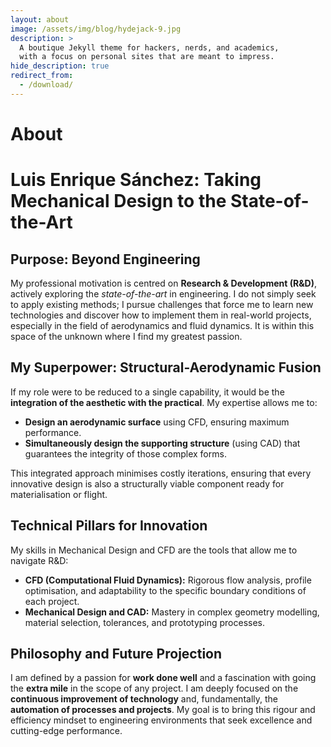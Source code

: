 ```yaml
---
layout: about
image: /assets/img/blog/hydejack-9.jpg
description: >
  A boutique Jekyll theme for hackers, nerds, and academics,
  with a focus on personal sites that are meant to impress.
hide_description: true
redirect_from:
  - /download/
---
```


# About

<!--author-->

# Luis Enrique Sánchez: Taking Mechanical Design to the State-of-the-Art

## Purpose: Beyond Engineering
My professional motivation is centred on **Research & Development (R&D)**, actively exploring the *state-of-the-art* in engineering. I do not simply seek to apply existing methods; I pursue challenges that force me to learn new technologies and discover how to implement them in real-world projects, especially in the field of aerodynamics and fluid dynamics. It is within this space of the unknown where I find my greatest passion.

## My Superpower: Structural-Aerodynamic Fusion
If my role were to be reduced to a single capability, it would be the **integration of the aesthetic with the practical**. My expertise allows me to:
* **Design an aerodynamic surface** using CFD, ensuring maximum performance.
* **Simultaneously design the supporting structure** (using CAD) that guarantees the integrity of those complex forms.

This integrated approach minimises costly iterations, ensuring that every innovative design is also a structurally viable component ready for materialisation or flight.

## Technical Pillars for Innovation
My skills in Mechanical Design and CFD are the tools that allow me to navigate R&D:
* **CFD (Computational Fluid Dynamics):** Rigorous flow analysis, profile optimisation, and adaptability to the specific boundary conditions of each project.
* **Mechanical Design and CAD:** Mastery in complex geometry modelling, material selection, tolerances, and prototyping processes.

## Philosophy and Future Projection
I am defined by a passion for **work done well** and a fascination with going the **extra mile** in the scope of any project. I am deeply focused on the **continuous improvement of technology** and, fundamentally, the **automation of processes and projects**. My goal is to bring this rigour and efficiency mindset to engineering environments that seek excellence and cutting-edge performance.